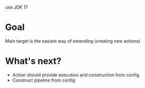 use JDK 17

# Goal

Main target is the easiest way of extending (creating new actions)

# What's next?

* Action should provide execution and construction from config
* Construct pipeline from config
